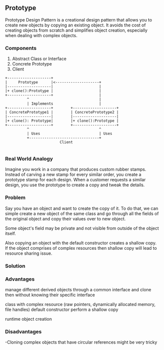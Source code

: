 ## Prototype

Prototype Design Pattern is a creational design pattern that allows you to create new objects by copying an existing object. It avoids the cost of creating objects from scratch and simplifies object creation, especially when dealing with complex objects.

### Components

1. Abstract Class or Interface
2. Concrete Prototype
3. Client

```
+--------------------+
|     Prototype      |<--------------------+
|--------------------|                     |
|+ clone():Prototype |                     |
+--------------------+                     |
          ^                                |
          | Implements                     |
+--------------------+        +--------------------+
| ConcretePrototype1 |        | ConcretePrototype2 |
|--------------------|        |--------------------|
|+ clone(): Prototype|        |+ clone():Prototype |
+--------------------+        +--------------------+
          ^                                ^
          | Uses                           | Uses
          +--------------------------------+
                         Client


```

### Real World Analogy

Imagine you work in a company that produces custom rubber stamps. Instead of carving a new stamp for every similar order, you create a prototype stamp for each design. When a customer requests a similar design, you use the prototype to create a copy and tweak the details.

### Problem

Say you have an object and want to create the copy of it. To do that, we can simple create a new object of the same class and go through all the fields of the original object and copy their values over to new object.

Some object's field may be private and not visible from outside of the object itself.

Also copying an object with the default constructor creates a shallow copy. If the object comprises of complex resources then shallow copy will lead to resource sharing issue.

### Solution


### Advantages 

manage different derived objects through a common interface and clone then without knowing their specific interface

class with complex resource (raw pointers, dynamically allocated memory, file handles) default constructor perform a shallow copy

runtime object creation

### Disadvantages
-Cloning complex objects that have circular references might be very tricky
